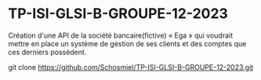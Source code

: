 # TP-ISI-GLSI-B-GROUPE-12-2023
Création d'une API de la  société bancaire(fictive) « Ega » qui voudrait mettre en place un système de gestion de ses clients et des comptes que ces derniers possèdent.


git clone https://github.com/Schosmiel/TP-ISI-GLSI-B-GROUPE-12-2023.git
